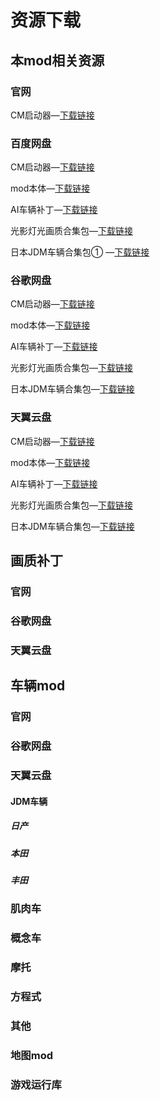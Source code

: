 # 资源下载

## 本mod相关资源

### 官网
CM启动器—[下载链接]()

### 百度网盘
CM启动器—[下载链接]()

mod本体—[下载链接]()

AI车辆补丁—[下载链接]()

光影灯光画质合集包—[下载链接]()

日本JDM车辆合集包① —[下载链接]()

### 谷歌网盘
CM启动器—[下载链接]()

mod本体—[下载链接]()

AI车辆补丁—[下载链接]()

光影灯光画质合集包—[下载链接]()

日本JDM车辆合集包—[下载链接]()

### 天翼云盘
CM启动器—[下载链接]()

mod本体—[下载链接]()

AI车辆补丁—[下载链接]()

光影灯光画质合集包—[下载链接]()

日本JDM车辆合集包—[下载链接]()

## 画质补丁

### 官网
### 谷歌网盘

### 天翼云盘
## 车辆mod

### 官网
### 谷歌网盘

### 天翼云盘
#### JDM车辆

##### 日产

##### 本田

##### 丰田

### 肌肉车

### 概念车

### 摩托

### 方程式

### 其他

### 地图mod

### 游戏运行库
